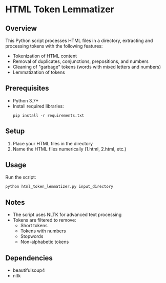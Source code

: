 # HTML Token Lemmatizer

## Overview
This Python script processes HTML files in a directory, extracting and processing tokens with the following features:
- Tokenization of HTML content
- Removal of duplicates, conjunctions, prepositions, and numbers
- Cleaning of "garbage" tokens (words with mixed letters and numbers)
- Lemmatization of tokens

## Prerequisites
- Python 3.7+
- Install required libraries:
  ```
  pip install -r requirements.txt
  ```

## Setup
1. Place your HTML files in the directory
2. Name the HTML files numerically (1.html, 2.html, etc.)

## Usage
Run the script:
```
python html_token_lemmatizer.py input_directory
```

## Notes
- The script uses NLTK for advanced text processing
- Tokens are filtered to remove:
  * Short tokens
  * Tokens with numbers
  * Stopwords
  * Non-alphabetic tokens

## Dependencies
- beautifulsoup4
- nltk
